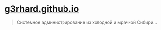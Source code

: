 # [g3rhard.github.io](https://g3rhard.github.io)

> Системное администрирование из холодной и мрачной Сибири...
